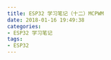 ```yaml
---
title: ESP32 学习笔记（十二）MCPWM
date: 2018-01-16 19:49:38
categories:
- ESP32 学习笔记
tags:
- ESP32
---
```

